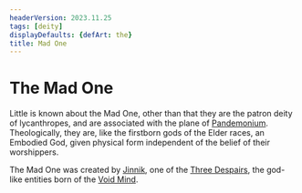 ```yaml
---
headerVersion: 2023.11.25
tags: [deity]
displayDefaults: {defArt: the}
title: Mad One
---
```

# The Mad One

Little is known about the Mad One, other than that they are the patron deity of lycanthropes, and are associated with the plane of [Pandemonium](<../../multiverse/spiritual-realms/primal-realms/pandemonium.md>). Theologically, they are, like the firstborn gods of the Elder races, an Embodied God, given physical form independent of the belief of their worshippers. 

The Mad One was created by [Jinnik](<../high-gods/jinnik.md>), one of the [Three Despairs](<../high-gods/three-despairs.md>), the god-like entities born of the [Void Mind](<../high-gods/void-mind.md>).